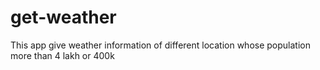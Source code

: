 # get-weather
This app give weather information of different location whose population more than 4 lakh or 400k
